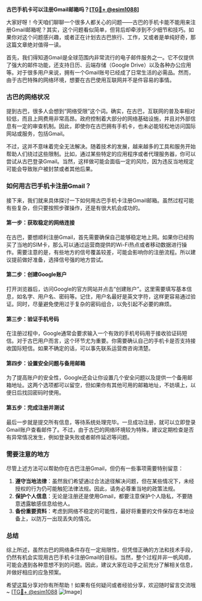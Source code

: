 **古巴手机卡可以注册Gmail邮箱吗？[[TG💪+ @esim1088](https://t.me/s/esim1088)]**

大家好呀！今天咱们聊聊一个很多人都关心的问题——古巴的手机卡能不能用来注册Gmail邮箱呢？其实，这个问题看似简单，但背后却牵涉到不少细节和技巧。如果你对这个问题感兴趣，或者正在计划去古巴旅行、工作，又或者是单纯好奇，那这篇文章绝对值得一读。

首先，我们得知道Gmail是全球范围内非常流行的电子邮件服务之一。它不仅提供了强大的邮件功能，还支持日历、云端存储（Google Drive）以及各种办公应用等。对于很多用户来说，拥有一个Gmail账号已经成了日常生活的必需品。然而，由于古巴特殊的网络环境，想要在古巴使用互联网并不是件容易的事情。

### 古巴的网络状况

提到古巴，很多人会想到“网络受限”这个词。确实，在古巴，互联网的普及率相对较低，而且上网费用非常高昂。政府控制着大部分的网络基础设施，并且对外部信息有一定的审查机制。因此，即使你在古巴拥有手机卡，也未必能轻松地访问国际网站或服务，包括Gmail。

不过，这并不意味着完全无法解决。随着技术的发展，越来越多的工具和服务开始帮助人们绕过这些限制。比如，通过某些特定的应用程序或者代理服务器，你可以尝试从古巴登录Gmail。当然，这样做可能会面临一定的风险，因为违反当地规定可能会导致账户被封禁或者其他后果。

### 如何用古巴手机卡注册Gmail？

接下来，我们就来具体探讨一下如何用古巴手机卡注册Gmail邮箱。虽然过程可能有些复杂，但只要按照步骤操作，还是有很大机会成功的。

#### 第一步：获取稳定的网络连接

在古巴，要想顺利注册Gmail，首先需要确保自己能够稳定地上网。如果你已经购买了当地的SIM卡，那么可以通过运营商提供的Wi-Fi热点或者移动数据进行操作。需要注意的是，有些地方的信号覆盖较差，可能会影响你的注册流程。所以建议提前做好准备，选择信号强的地方尝试。

#### 第二步：创建Google账户

打开浏览器后，访问Google的官方网站并点击“创建账户”。这里需要填写基本信息，如名字、用户名、密码等。记住，用户名最好是英文字符，这样更容易通过验证。同时，尽量避免使用过于复杂的密码组合，以免引起不必要的麻烦。

#### 第三步：验证手机号码

在注册过程中，Google通常会要求输入一个有效的手机号码用于接收验证码短信。对于古巴用户而言，这个环节尤为重要。你需要确认自己的手机卡是否支持接收国际短信。如果不确定的话，可以事先联系运营商咨询清楚。

#### 第四步：设置安全问题与备用邮箱

为了提高账户的安全性，Google还会让你设置几个安全问题以及提供一个备用邮箱地址。这两个选项都可以留空，但如果你有其他可用的邮箱地址，不妨填上，以便日后找回密码时使用。

#### 第五步：完成注册并测试

最后一步就是提交所有信息，等待系统处理完毕。一旦成功注册，就可以立即登录Gmail账户查看邮件了。不过，由于古巴的网络环境较为特殊，建议定期检查是否有异常情况发生，例如登录失败或者邮件延迟等问题。

### 需要注意的地方

尽管上述方法可以帮助你在古巴注册Gmail，但仍有一些事项需要特别留意：

1. **遵守当地法律**：虽然我们希望通过合法途径解决问题，但在某些情况下，未经授权的行为仍可能触犯法律法规。因此，请务必尊重当地的政策法规。
2. **保护个人信息**：无论是注册还是使用Gmail，都要注意保护个人隐私，不要随意透露敏感信息给他人。
3. **备份重要资料**：考虑到网络不稳定的可能性，最好将重要的文件保存在本地设备上，以防万一出现丢失的情况。

### 总结

综上所述，虽然古巴的网络条件存在一定局限性，但凭借正确的方法和技术手段，仍然有机会实现用古巴手机卡注册Gmail的目标。当然，整个过程并非一帆风顺，可能会遇到各种意想不到的问题。因此，建议大家在动手之前充分了解相关信息，并做好相应的应急预案。

希望这篇分享对你有所帮助！如果有任何疑问或者经验分享，欢迎随时留言交流哦~ [[TG💪+ @esim1088](https://t.me/s/esim1088) ![Image](https://i.postimg.cc/4NQfJmqS/Snipaste-2025-05-13-00-14-12.png)]